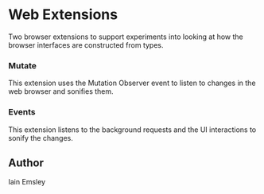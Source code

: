 # Web Extensions


Two browser extensions to support experiments into looking at 
how the browser interfaces are constructed from types. 

### Mutate

This extension uses the Mutation Observer event to listen to changes
in the web browser and sonifies them. 

### Events

This extension listens to the background requests and the UI interactions
to sonify the changes. 

## Author

Iain Emsley 